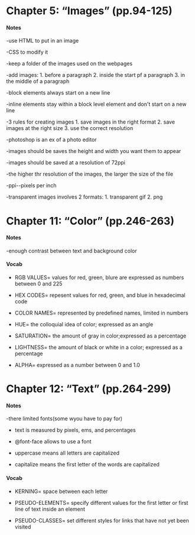 # Chapter 5: “Images” (pp.94-125)

#### Notes

-use HTML to put in an image

-CSS to modify it

-keep a folder of the images used on the webpages

-add images: 
	1. before a paragraph
	2. inside the start pf a paragraph
	3. in the middle of a paragraph

-block elements always start on a new line

-inline elements stay within a block level element and don't start on a new line

-3 rules for creating images
	1. save images in the right format
	2. save images at the right size
	3. use the correct resolution

-photoshop is an ex of a photo editor

-images should be saves the height and width you want them to appear

-images should be saved at a resolution of 72ppi

-the higher thr resolution of the images, the larger the size of the file

-ppi--pixels per inch

-transparent images involves 2 formats:
	1. transparent gif
	2. png

# Chapter 11: “Color” (pp.246-263)

#### Notes

-enough contrast between text and background color

#### Vocab

- RGB VALUES= values for red, green, blure are expressed as numbers between 0 and 225

- HEX CODES= repesent values for red, green, and blue in hexadecimal code

- COLOR NAMES= represented by predefined names, limited in numbers

- HUE= the colloquial idea of color; expressed as an angle

- SATURATION= the amount of gray in color;expressed as a percentage

- LIGHTNESS= the amount of black or white in a color; expressed as a percentage

- ALPHA= expressed as a number between 0 and 1.0

# Chapter 12: “Text” (pp.264-299)

#### Notes

-there limited fonts(some wyou have to pay for)

- text is measured by pixels, ems, and percentages

- @font-face allows to use a font

- uppercase means all letters are capitalized

- capitalize means the first letter of the words are capitalized

#### Vocab

- KERNING= space between each letter

- PSEUDO-ELEMENTS= specify different values for the first letter or first line of text inside an element

- PSEUDO-CLASSES= set different styles for links that have not yet been visited
